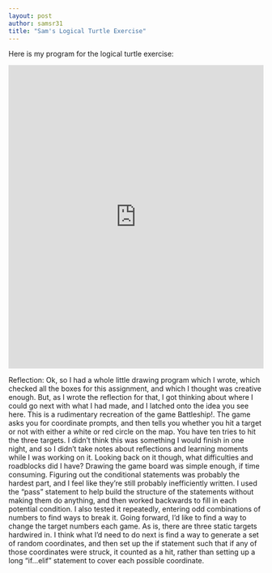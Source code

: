 ```yaml
---
layout: post
author: samsr31
title: "Sam's Logical Turtle Exercise"
---
```


Here is my program for the logical turtle exercise:


<iframe src="https://trinket.io/embed/python/79fd346189" width="100%" height="600" frameborder="0" marginwidth="0" marginheight="0" allowfullscreen></iframe>

Reflection:
Ok, so I had a whole little drawing program which I wrote, which checked all the boxes for this assignment, and which I thought was creative enough.  But, as I wrote the reflection for that, I got thinking about where I could go next with what I had made, and I latched onto the idea you see here.  This is a rudimentary recreation of the game Battleship!.  The game asks you for coordinate prompts, and then tells you whether you hit a target or not with either a white or red circle on the map.  You have ten tries to hit the three targets.
    I didn’t think this was something I would finish in one night, and so I didn’t take notes about reflections and learning moments while I was working on it.  Looking back on it though, what difficulties and roadblocks did I have?  Drawing the game board was simple enough, if time consuming.  Figuring out the conditional statements was probably the hardest part, and I feel like they’re still probably inefficiently written.  I used the “pass” statement to help build the structure of the statements without making them do anything, and then worked backwards to fill in each potential condition.  I also tested it repeatedly, entering odd combinations of numbers to find ways to break it.
    Going forward, I’d like to find a way to change the target numbers each game.  As is, there are three static targets hardwired in.  I think what I’d need to do next is find a way to generate a set of random coordinates, and then set up the if statement such that if any of those coordinates were struck, it counted as a hit, rather than setting up a long “if...elif” statement to cover each possible coordinate.
